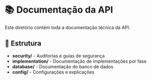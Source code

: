 # 📚 Documentação da API 
 
Este diretório contém toda a documentação técnica da API. 
 
## 📁 Estrutura 
 
- **security/** - Auditorias e guias de segurança 
- **implementation/** - Documentação de implementações por fase 
- **database/** - Documentação do banco de dados 
- **config/** - Configurações e explicações 
